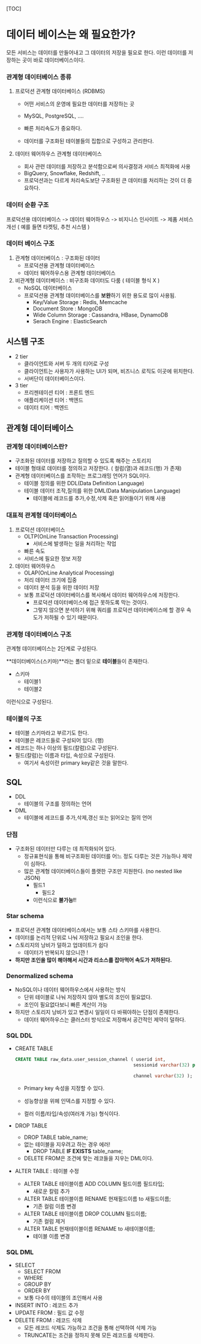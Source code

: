 [TOC]

# 데이터 베이스는 왜 필요한가? 

모든 서비스는 데이터를 만들어내고 그 데이터의 저장을 필요로 한다. 이런 데이터를 저장하는 곳이 바로 데이터베이스이다. 

### 관계형 데이터베이스 종류 

1. 프로덕션 관계형 데이터베이스 (RDBMS)

   - 어떤 서비스의 운영에 필요한 데이터를 저장하는 곳 

   - MySQL, PostgreSQL, ....

   - 빠른 처리속도가 중요하다. 

   - 데이터를 구조화된 테이블들의 집합으로 구성하고 관리한다. 

2. 데이터 웨어하우스 관계형 데이터베이스 

   - 회사 관련 데이터를 저장하고 분석함으로써 의사결정과 서비스 최적화에 사용 
   - BigQuery, Snowflake, Redshift, ..
   - 프로덕션과는 다르게 처리속도보단 구조화된 큰 데이터를 처리하는 것이 더 중요하다.



### 데이터 순환 구조 

프로덕션용 데이터베이스 -> 데이터 웨어하우스 -> 비지니스 인사이트 -> 제품 서비스 개선 ( 예를 들면 타켓팅, 추천 시스템 )



### 데이터 베이스 구조 

1. 관계형 데이터베이스 : 구조화된 데이터 
   - 프로덕션용 관계형 데이터베이스
   - 데이터 웨어하우스용 관계형 데이터베이스 
2. 비관계형 데이터베이스 : 비구조화 데이터도 다룸 ( 테이블 형식 X )
   - NoSQL 데이터베이스 
   - 프로덕션용 관계형 데이터베이스를 **보완**하기 위한 용도로 많이 사용됨.
     - Key/Value Storage : Redis, Memcache 
     - Document Store : MongoDB 
     - Wide Column Storage : Cassandra, HBase, DynamoDB 
     - Serach Engine : ElasticSearch



## 시스템 구조 

- 2 tier 
  - 클라이언트와 서버 두 개의 티어로 구성 
  - 클라이언트는 사용자가 사용하는 UI가 되며, 비즈니스 로직도 이곳에 위치한다. 
  - 서버단이 데이터베이스이다. 
- 3 tier 
  - 프리젠테이션 티어 : 프론트 엔드 
  - 애플리케이션 티어 : 백엔드 
  - 데이터 티어 : 백엔드 



## 관계형 데이터베이스 

### 관계형 데이터베이스란?

- 구조화된 데이터를 저장하고 질의할 수 있도록 해주는 스토리지 
- 테이블 형태로 데이터를 정의하고 저장한다. ( 컬럼(열)과 레코드(행) 가 존재)
- 관계형 데이터베이스를 조작하는 프로그래밍 언어가 SQL이다. 
  - 테이블 정의를 위한 DDL(Data Definition Language)
  - 테이블 데이터 조작,질의를 위한 DML(Data Manipulation Language)
    - 테이블에 레코드를 추가,수정,삭제 혹은 읽어들이기 위해 사용 



### 대표적 관계형 데이터베이스 

1. 프로덕션 데이터베이스 
   - OLTP(OnLine Transaction Processing)
     - 서비스에 발생하는 일을 처리하는 작업 
   - 빠른 속도
   - 서비스에 필요한 정보 저장 
2. 데이터 웨어하우스 
   - OLAP(OnLine Analytical Processing)
   - 처리 데이터 크기에 집중 
   - 데이터 분석 등을 위한 데이터 저장 
   - 보통 프로덕션 데이터베이스를 복사해서 데이터 웨어하우스에 저장한다. 
     - 프로덕션 데이터베이스에 접근 못하도록 막는 것이다. 
     - 그렇지 않으면 분석하기 위해 쿼리를 프로덕션 데이터베이스에 할 경우 속도가 저하될 수 있기 때문이다.



### 관계형 데이터베이스 구조 

관계형 데이터베이스는 2단계로 구성된다. 

**데이터베이스(스키마)**라는 폴더 밑으로 **테이블**들이 존재한다. 

- 스키마 
  - 테이블1
  - 테이블2

이런식으로 구성된다.



### 테이블의 구조 

- 테이블 스키마라고 부르기도 한다. 
- 테이블은 레코드들로 구성되어 있다. (행)
- 레코드는 하나 이상의 필드(칼럼)으로 구성된다. 
- 필드(칼럼)는 이름과 타입, 속성으로 구성된다. 
  - 여기서 속성이란 primary key같은 것을 말한다.



## SQL

- DDL
  - 테이블의 구조를 정의하는 언어 
- DML 
  - 테이블에 레코드를 추가,삭제,갱신 또는 읽어오는 질의 언어



### 단점 

- 구조화된 데이터만 다루는 데 최적화되어 있다. 
  - 정규표현식을 통해 비구조화된 데이터를 어느 정도 다루는 것은 가능하나 제약이 심하다. 
  - 많은 관계형 데이터베이스들이 플랫한 구조만 지원한다. (no nested like JSON)
    - 필드1 
      - 필드2 
    - 이런식으로 **불가능!**! 



### Star schema

- 프로덕션 관계형 데이터베이스에서는 보통 스타 스키마를 사용한다. 
- 데이터를 논리적 단위로 나눠 저장하고 필요시 조인을 한다. 
- 스토리지의 낭비가 덜하고 업데이트가 쉽다 
  - 데이터가 반복되지 않으니깐 ! 
- **하지만 조인을 많이 해야해서 시간과 리소스를 잡아먹어 속도가 저하된다.**



### Denormalized schema 

- NoSQL이나 데이터 웨어하우스에서 사용하는 방식
  - 단위 테이블로 나눠 저장하지 않아 별도의 조인이 필요없다. 
  - 조인이 필요없다보니 빠른 계산이 가능
- 하지만 스토리지 낭비가 있고 변경시 일일이 다 바꿔야하는 단점이 존재한다. 
  - 데이터 웨어하우스는 클러스터 방식으로 저장해서 공간적인 제약이 덜하다. 



### SQL DDL 

- CREATE TABLE 

  ```sql
  CREATE TABLE raw_data.user_session_channel ( userid int,
                                              sessionid varchar(32) primary key,
  
                                              channel varchar(32) );
  ```

  - Primary key 속성을 지정할 수 있다. 

  - 성능향상을 위헤 인덱스를 지정할 수 있다. 
  - 컬러 이름/타입/속성(여러개 가능) 형식이다.

  

- DROP TABLE 

  - DROP TABLE table_name; 
  - 없는 테이블을 지우려고 하는 경우 에러! 
    - DROP TABLE **IF EXISTS** table_name;
  - DELETE FROM은 조건에 맞는 레코들을 지우는 DML이다. 

  

- ALTER TABLE : 테이블 수정

  - ALTER TABLE 테이블이름 ADD COLUMN 필드이름 필드타입;
    -  새로운 칼럼 추가 
  - ALTER TABLE 테이블이름 RENAME 현재필드이름 to 새필드이름;
    - 기존 컬럼 이름 변경
  - ALTER TABLE 테이블이름 DROP COLUMN 필드이름;
    - 기존 컬럼 제거 
  - ALTER TABLE 현재테이블이름 RENAME to 새테이블이름;
    - 테이블 이름 변경 



### SQL DML 

- SELECT 
  - SELECT FROM 
  - WHERE 
  - GROUP BY 
  - ORDER BY 
  - 보통 다수의 테이블의 조인해서 사용
- INSERT INTO : 레코드 추가 
- UPDATE FROM : 필드 값 수정 
- DELETE FROM : 레코드 삭제 
  - 모든 레코드 삭제도 가능하고 조건을 통해 선택하여 삭제 가능 
  - TRUNCATE는 조건을 정하지 못해 모든 레코드를 삭제한다.



